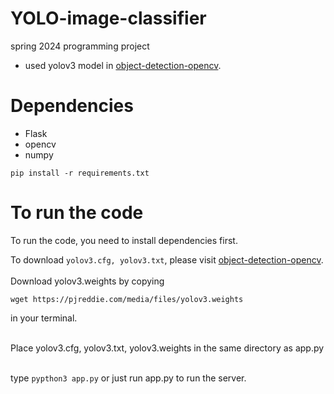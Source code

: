 # YOLO-image-classifier
spring 2024 programming project

- used yolov3 model in [object-detection-opencv](https://github.com/arunponnusamy/object-detection-opencv).
  

# Dependencies
- Flask
- opencv
- numpy

```
pip install -r requirements.txt
```

# To run the code

To run the code, you need to install dependencies first.

To download
```yolov3.cfg, yolov3.txt```, 
please visit [object-detection-opencv](https://github.com/arunponnusamy/object-detection-opencv).<br><br>
Download yolov3.weights by copying
```
wget https://pjreddie.com/media/files/yolov3.weights
```
in your terminal.<br><br>

Place yolov3.cfg, yolov3.txt, yolov3.weights in the same directory as app.py<br><br>

type
```pypthon3 app.py```
or just run app.py to run the server. 
